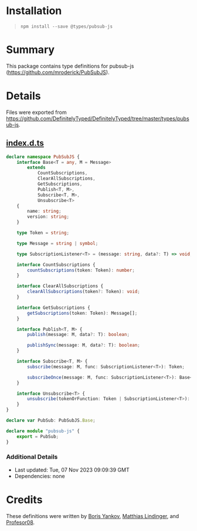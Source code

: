 # Installation
> `npm install --save @types/pubsub-js`

# Summary
This package contains type definitions for pubsub-js (https://github.com/mroderick/PubSubJS).

# Details
Files were exported from https://github.com/DefinitelyTyped/DefinitelyTyped/tree/master/types/pubsub-js.
## [index.d.ts](https://github.com/DefinitelyTyped/DefinitelyTyped/tree/master/types/pubsub-js/index.d.ts)
````ts
declare namespace PubSubJS {
    interface Base<T = any, M = Message>
        extends
            CountSubscriptions,
            ClearAllSubscriptions,
            GetSubscriptions,
            Publish<T, M>,
            Subscribe<T, M>,
            Unsubscribe<T>
    {
        name: string;
        version: string;
    }

    type Token = string;

    type Message = string | symbol;

    type SubscriptionListener<T> = (message: string, data?: T) => void;

    interface CountSubscriptions {
        countSubscriptions(token: Token): number;
    }

    interface ClearAllSubscriptions {
        clearAllSubscriptions(token?: Token): void;
    }

    interface GetSubscriptions {
        getSubscriptions(token: Token): Message[];
    }

    interface Publish<T, M> {
        publish(message: M, data?: T): boolean;

        publishSync(message: M, data?: T): boolean;
    }

    interface Subscribe<T, M> {
        subscribe(message: M, func: SubscriptionListener<T>): Token;

        subscribeOnce(message: M, func: SubscriptionListener<T>): Base<T, M>;
    }

    interface Unsubscribe<T> {
        unsubscribe(tokenOrFunction: Token | SubscriptionListener<T>): Token | boolean;
    }
}

declare var PubSub: PubSubJS.Base;

declare module "pubsub-js" {
    export = PubSub;
}

````

### Additional Details
 * Last updated: Tue, 07 Nov 2023 09:09:39 GMT
 * Dependencies: none

# Credits
These definitions were written by [Boris Yankov](https://github.com/borisyankov), [Matthias Lindinger](https://github.com/morpheus-87), and [Profesor08](https://github.com/Profesor08).
